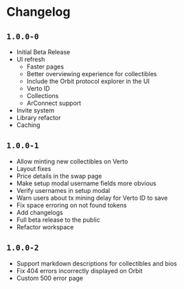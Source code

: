 # Changelog

## `1.0.0-0`

- Initial Beta Release
- UI refresh
  - Faster pages
  - Better overviewing experience for collectibles
  - Include the Orbit protocol explorer in the UI
  - Verto ID
  - Collections
  - ArConnect support
- Invite system
- Library refactor
- Caching

## `1.0.0-1`

- Allow minting new collectibles on Verto
- Layout fixes
- Price details in the swap page
- Make setup modal username fields more obvious
- Verify usernames in setup modal
- Warn users about tx mining delay for Verto ID to save
- Fix space erroring on not found tokens
- Add changelogs
- Full beta release to the public
- Refactor workspace

## `1.0.0-2`

- Support markdown descriptions for collectibles and bios
- Fix 404 errors incorrectly displayed on Orbit
- Custom 500 error page
